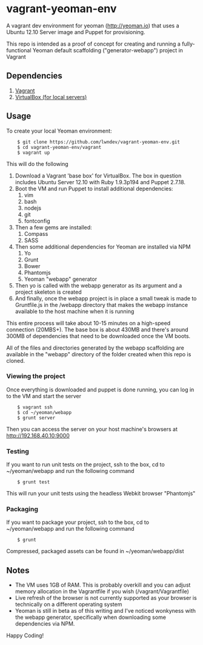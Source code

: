 vagrant-yeoman-env
==================

A vagrant dev environment for yeoman (http://yeoman.io) that uses a Ubuntu 12.10 Server image and Puppet for provisioning.

This repo is intended as a proof of concept for creating and running a fully-functional Yeoman default scaffolding ("generator-webapp") project in Vagrant

## Dependencies

1. [Vagrant](http://downloads.vagrantup.com/)
2. [VirtualBox (for local servers)](https://www.virtualbox.org/wiki/Downloads)

## Usage

To create your local Yeoman environment:

        $ git clone https://github.com/lwndev/vagrant-yeoman-env.git
        $ cd vagrant-yeoman-env/vagrant
        $ vagrant up
        
This will do the following

1. Download a Vagrant 'base box' for VirtualBox.  The box in question includes Ubuntu Server 12.10 with Ruby 1.9.3p194 and Puppet 2.7.18.
2. Boot the VM and run Puppet to install additional dependencies:
    1. vim
    2. bash
    3. nodejs
    4. git
    5. fontconfig
3. Then a few gems are installed:
    1. Compass
    2. SASS
4. Then some additional dependencies for Yeoman are installed via NPM
    1. Yo
    2. Grunt
    3. Bower
    4. Phantomjs
    5. Yeoman "webapp" generator
5. Then yo is called with the webapp generator as its argument and a project skeleton is created
6. And finally, once the webapp project is in place a small tweak is made to Gruntfile.js in the /webapp directory that makes the webapp instance available to the host machine when it is running

This entire process will take about 10-15 minutes on a high-speed connection (20MBS+). The base box is about 430MB and there's around 300MB of dependencies that need to be downloaded once the VM boots.

All of the files and directories generated by the webapp scaffolding are available in the "webapp" directory of the folder created when this repo is cloned.

### Viewing the project

Once everything is downloaded and puppet is done running, you can log in to the VM and start the server

        $ vagrant ssh
        $ cd ~/yeoman/webapp
        $ grunt server
        
Then you can access the server on your host machine's browsers at http://192.168.40.10:9000

### Testing

If you want to run unit tests on the project, ssh to the box, cd to ~/yeoman/webapp and run the following command

        $ grunt test
        
This will run your unit tests using the headless Webkit browser "Phantomjs"

### Packaging

If you want to package your project, ssh to the box, cd to ~/yeoman/webapp and run the following command

        $ grunt
        
Compressed, packaged assets can be found in ~/yeoman/webapp/dist
        
## Notes

* The VM uses 1GB of RAM.  This is probably overkill and you can adjust memory allocation in the Vagrantfile if you wish (/vagrant/Vagrantfile)
* Live refresh of the browser is not currently supported as your browser is technically on a different operating system
* Yeoman is still in beta as of this writing and I've noticed wonkyness with the webapp generator, specifically when downloading some dependencies via NPM.

Happy Coding!

        
